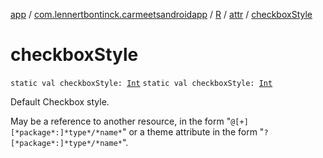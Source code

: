 [app](../../../index.md) / [com.lennertbontinck.carmeetsandroidapp](../../index.md) / [R](../index.md) / [attr](index.md) / [checkboxStyle](./checkbox-style.md)

# checkboxStyle

`static val checkboxStyle: `[`Int`](https://kotlinlang.org/api/latest/jvm/stdlib/kotlin/-int/index.html)
`static val checkboxStyle: `[`Int`](https://kotlinlang.org/api/latest/jvm/stdlib/kotlin/-int/index.html)

Default Checkbox style.

May be a reference to another resource, in the form "`@[+][*package*:]*type*/*name*`" or a theme attribute in the form "`?[*package*:]*type*/*name*`".

